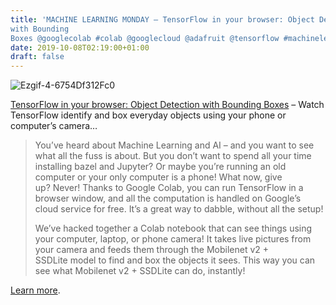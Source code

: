 ```yaml
---
title: 'MACHINE LEARNING MONDAY – TensorFlow in your browser: Object Detection
with Bounding
Boxes @googlecolab #colab @googlecloud @adafruit @tensorflow #machinelearning #tinyML #tensorflow'
date: 2019-10-08T02:19:00+01:00
draft: false
---
```


![Ezgif-4-6754Df312Fc0](https://cdn-blog.adafruit.com/uploads/2019/10/ezgif-4-6754df312fc0.gif)

[TensorFlow in your browser: Object Detection with Bounding Boxes](https://learn.adafruit.com/tensorflow-in-your-browser-object-detection-with-bounding-boxes?view=all) – Watch TensorFlow identify and box everyday objects using your phone or computer’s camera…

> You’ve heard about Machine Learning and AI – and you want to see what all the fuss is about. But you don’t want to spend all your time installing bazel and Jupyter? Or maybe you’re running an old computer or your only computer is a phone! What now, give up? Never! Thanks to Google Colab, you can run TensorFlow in a browser window, and all the computation is handled on Google’s cloud service for free. It’s a great way to dabble, without all the setup!
> 
> We’ve hacked together a Colab notebook that can see things using your computer, laptop, or phone camera! It takes live pictures from your camera and feeds them through the Mobilenet v2 + SSDLite model to find and box the objects it sees. This way you can see what Mobilenet v2 + SSDLite can do, instantly!

[Learn more](https://learn.adafruit.com/tensorflow-in-your-browser-object-detection-with-bounding-boxes?view=all).